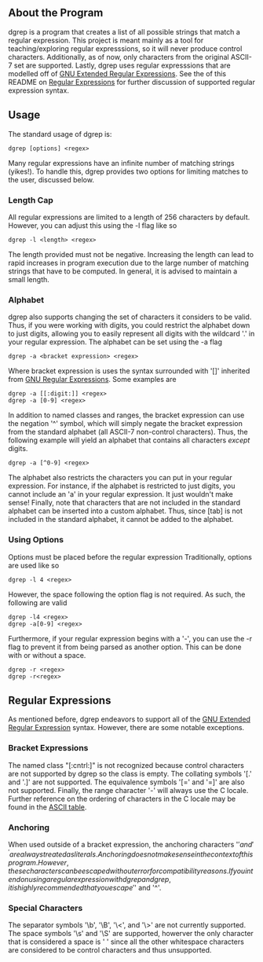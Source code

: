 ## About the Program
dgrep is a program that creates a list of all possible strings that match a regular expression.  This project is meant mainly as a tool for teaching/exploring regular expresssions, so it will never produce control characters.  Additionally, as of now, only characters from the original ASCII-7 set are supported.  Lastly, dgrep uses regular expresssions that are modelled off of [GNU Extended Regular Expressions](https://www.gnu.org/software/grep/manual/html_node/Regular-Expressions.html).  See the of this README on [Regular Expressions](#regular-expressions) for further discussion of supported regular expression syntax.

## Usage
The standard usage of dgrep is:
```
dgrep [options] <regex>
```
Many regular expressions have an infinite number of matching strings (yikes!). To handle this, dgrep provides two options for limiting matches to the user, discussed below.

### Length Cap
All regular expressions are limited to a length of 256 characters by default.  However, you can adjust this using the -l flag like so
```
dgrep -l <length> <regex>
```
The length provided must not be negative.  Increasing the length can lead to rapid increases in program execution due to the large number of matching strings that have to be computed.  In general, it is advised to maintain a small length.

### Alphabet
dgrep also supports changing the set of characters it considers to be valid.  Thus, if you were working with digits, you could restrict the alphabet down to just digits, allowing you to easily represent all digits with the wildcard '.' in your regular expression.  The alphabet can be set using the -a flag
```
dgrep -a <bracket expression> <regex>
```
Where bracket expression is uses the syntax surrounded with '[]' inherited from [GNU Regular Expressions](https://www.gnu.org/software/grep/manual/html_node/Regular-Expressions.html).  Some examples are
```
dgrep -a [[:digit:]] <regex>
dgrep -a [0-9] <regex>
```
In addition to named classes and ranges, the bracket expression can use the negation '^' symbol, which will simply negate the bracket expression from the standard alphabet (all ASCII-7 non-control characters).  Thus, the following example will yield an alphabet that contains all characters *except* digits.
```
dgrep -a [^0-9] <regex>
```
The alphabet also restricts the characters you can put in your regular expression.  For instance, if the alphabet is restricted to just digits, you cannot include an 'a' in your regular expression.  It just wouldn't make sense!  Finally, note that characters that are not included in the standard alphabet can be inserted into a custom alphabet.  Thus, since [tab] is not included in the standard alphabet, it cannot be added to the alphabet.

### Using Options
Options must be placed before the regular expression
Traditionally, options are used like so
```
dgrep -l 4 <regex>
```
However, the space following the option flag is not required.  As such, the following are valid
```
dgrep -l4 <regex>
dgrep -a[0-9] <regex>
```
Furthermore, if your regular expression begins with a '-', you can use the -r flag to prevent it from being parsed as another option.  This can be done with or without a space.
```
dgrep -r <regex>
dgrep -r<regex>
```

## Regular Expressions
As mentioned before, dgrep endeavors to support all of the [GNU Extended Regular Expression](https://www.gnu.org/software/grep/manual/html_node/Regular-Expressions.html) syntax.  However, there are some notable exceptions.

### Bracket Expressions
The named class "[:cntrl:]" is not recognized because control characters are not supported by dgrep so the class is empty.  The collating symbols '[.' and '.]' are not supported.  The equivalence symbols '[=' and '=]' are also not supported.  Finally, the range character '-' will always use the C locale.  Further reference on the ordering of characters in the C locale may be found in the [ASCII table](https://en.cppreference.com/w/cpp/language/ascii).

### Anchoring
When used outside of a bracket expression, the anchoring characters '$' and '^' are always treated as literals.  Anchoring does not make sense in the context of this program.  However, these characters can be escaped without error for compatibility reasons.  If you intend on using a regular expression with dgrep and grep, it is highly recommended that you escape '$' and '^'.

### Special Characters
The separator symbols '\b', '\B', '\\<', and '\\>' are not currently supported.  The space symbols '\s' and '\S' are supported, howerver the only character that is considered a space is ' ' since all the other whitespace characters are considered to be control characters and thus unsupported.
